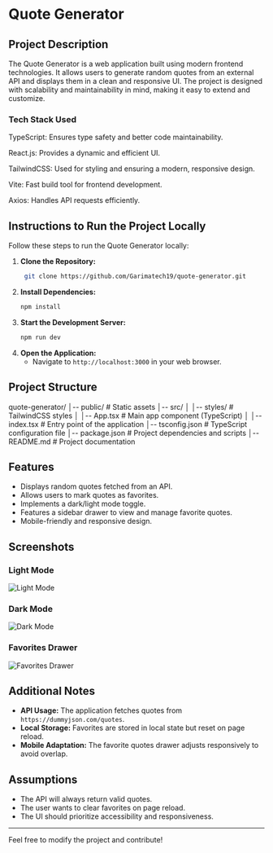 # Quote Generator

## Project Description
The Quote Generator is a web application built using modern frontend technologies. It allows users to generate random quotes from an external API and displays them in a clean and responsive UI. The project is designed with scalability and maintainability in mind, making it easy to extend and customize.

### Tech Stack Used

TypeScript: Ensures type safety and better code maintainability.

React.js: Provides a dynamic and efficient UI.

TailwindCSS: Used for styling and ensuring a modern, responsive design.

Vite: Fast build tool for frontend development.

Axios: Handles API requests efficiently.

## Instructions to Run the Project Locally

Follow these steps to run the Quote Generator locally:

1. **Clone the Repository:**
   ```bash
    git clone https://github.com/Garimatech19/quote-generator.git
   ```
2. **Install Dependencies:**
   ```bash
   npm install
   ```
3. **Start the Development Server:**
   ```bash
   npm run dev
   ```
4. **Open the Application:**
   - Navigate to `http://localhost:3000` in your web browser.
  
## Project Structure
quote-generator/
│-- public/            # Static assets
│-- src/
│   │-- styles/        # TailwindCSS styles
│   │-- App.tsx        # Main app component (TypeScript)
│   │-- index.tsx      # Entry point of the application
│-- tsconfig.json      # TypeScript configuration file
│-- package.json       # Project dependencies and scripts
│-- README.md          # Project documentation

## Features
- Displays random quotes fetched from an API.
- Allows users to mark quotes as favorites.
- Implements a dark/light mode toggle.
- Features a sidebar drawer to view and manage favorite quotes.
- Mobile-friendly and responsive design.

## Screenshots
### Light Mode
![Light Mode](https://github.com/user-attachments/assets/79cf2bbc-243e-4fef-be3a-6f2348aa87aa)

### Dark Mode
![Dark Mode](https://github.com/user-attachments/assets/afdc1ed5-77bf-49c8-9323-a39c1ad3b2b2)

### Favorites Drawer
![Favorites Drawer](https://github.com/user-attachments/assets/84633a67-ea26-4ca1-b437-0a26d86aa0cf)

## Additional Notes
- **API Usage:** The application fetches quotes from `https://dummyjson.com/quotes`.
- **Local Storage:** Favorites are stored in local state but reset on page reload.
- **Mobile Adaptation:** The favorite quotes drawer adjusts responsively to avoid overlap.

## Assumptions
- The API will always return valid quotes.
- The user wants to clear favorites on page reload.
- The UI should prioritize accessibility and responsiveness.

---

Feel free to modify the project and contribute!

